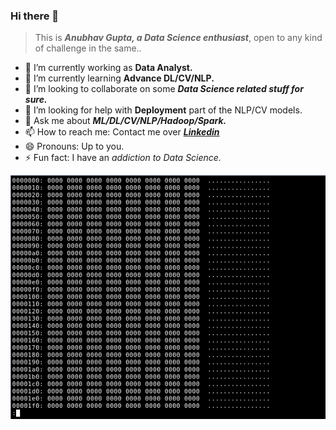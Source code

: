 ### Hi there 👋
>This is ***Anubhav Gupta, a Data Science enthusiast***, open to any kind of challenge in the same..


- 🔭 I’m currently working as **Data Analyst.**
- 🌱 I’m currently learning **Advance DL/CV/NLP.**
- 👯 I’m looking to collaborate on some ***Data Science related stuff for sure.***
- 🤔 I’m looking for help with **Deployment** part of the NLP/CV models.
- 💬 Ask me about ***ML/DL/CV/NLP/Hadoop/Spark.***
- 📫 How to reach me: Contact me over  ***[Linkedin](https://www.linkedin.com/in/anubhav-gupta-578998192)***
- 😄 Pronouns: Up to you.
- ⚡ Fun fact: I have an *addiction to Data Science.*

![DevIncept logo image](extras/data.gif)
